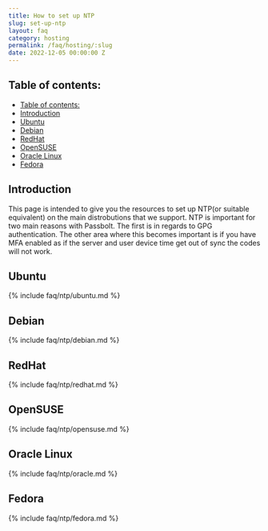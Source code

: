 ```yaml
---
title: How to set up NTP
slug: set-up-ntp
layout: faq
category: hosting
permalink: /faq/hosting/:slug
date: 2022-12-05 00:00:00 Z
---
```


## Table of contents:

- [Table of contents:](#table-of-contents)
- [Introduction](#introduction)
- [Ubuntu](#ubuntu)
- [Debian](#debian)
- [RedHat](#redhat)
- [OpenSUSE](#opensuse)
- [Oracle Linux](#oracle-linux)
- [Fedora](#fedora)

## Introduction
This page is intended to give you the resources to set up NTP(or suitable equivalent) on the main distrobutions that we support. NTP is important for two main reasons with Passbolt. The first is in regards to GPG authentication. The other area where this becomes important is if you have MFA enabled as if the server and user device time get out of sync the codes will not work.

## Ubuntu
{% include faq/ntp/ubuntu.md %}

## Debian
{% include faq/ntp/debian.md %}

## RedHat
{% include faq/ntp/redhat.md %}

## OpenSUSE
{% include faq/ntp/opensuse.md %}

## Oracle Linux
{% include faq/ntp/oracle.md %}

## Fedora
{% include faq/ntp/fedora.md %}
